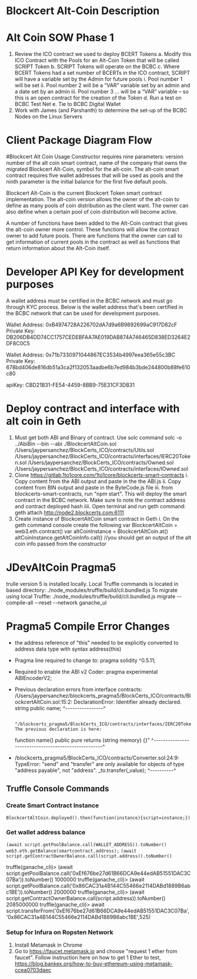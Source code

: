 # Blockcert Alt-Coin Description


# Alt Coin SOW Phase 1
1.	Review the ICO contract we used to deploy BCERT Tokens
        a.	Modify this ICO Contract with the Pools for an Alt-Coin Token that will be         called SCRIPT Token
        b.	SCRIPT Tokens will operate on the BCBC
        c.	Where BCERT Tokens had a set number of BCERTs in the ICO contract, SCRIPT will     have a variable set by the Admin for future pools
                i.	Pool number 1 will be set
                ii.	Pool number 2 will be a “VAR” variable set by an admin and a date set      by an admin
                iii.    Pool number 3 … will be a “VAR” variable – so this is an open              contract for the creation of the Token
        d.	Run a test on BCBC Test Net
        e.	Tie to BCBC Digital Wallet 
2.	Work with James (and Parshanth) to determine the set-up of the BCBC Nodes on the Linux     Servers

# Client Package Diagram Flow

#Blockcert Alt Coin Usage
Constructor requires nine parameters: version number of the alt coin smart contract, name of the company that owns the migrated Blockcert Alt-Coin, symbol for the alt-coin.  The alt-coin smart contract requires five wallet addresses that will be used as pools and the ninth parameter is the initial balance for the first five default pools.

Blockcert Alt-Coin is the current Blockcert Token smart contract implementation.  The alt-coin version allows the owner of the alt-coin to define as many pools of coin distribution as the client want.  The owner can also define when a certain pool of coin distribution will become active.

A number of functions have been added to the Alt-Coin contract that gives the alt-coin owner more control.  These functions will allow the contract owner to add future pools.  There are functions that the owner can call to get information of current pools in the contract as well as functions that return information about the Alt-Coin itself.


# Developer API Key for development purposes

A wallet address must be certified in the BCBC network and must go through KYC process.  Below is the wallet address that's been certified in the BCBC network that can be used for development purposes.

Wallet Address: 0xB4974728A226702dA7d9a6B9892699aC917D82cF
Private Key: DB206DB4DD74CC1757CEDEBFAA7AE019DAB874A746465D838ED3264E2DF8C0C5

Wallet Address: 0x71b7330971044867EC3534b4997eea365e55c3BC
Private Key: 678bd406de816db51a3ca2f132053aadbe6b7ed984b3bde244800b88fe610c80

apiKey: CBD21B31-FE54-4459-8BB9-75E31CF3DB31

# Deploy contract and interface with alt coin in Geth
1. Must get both ABI and Binary of contract.  Use solc command
        solc -o ../AbiBin --bin --abi ./BlockcertAltCoin.sol /Users/jaypersanchez/BlockCerts_ICO/contracts/Utils.sol /Users/jaypersanchez/BlockCerts_ICO/contracts/interfaces/IERC20Token.sol /Users/jaypersanchez/BlockCerts_ICO/contracts/Owned.sol /Users/jaypersanchez/BlockCerts_ICO/contracts/interfaces/IOwned.sol
2. Clone https://gitlab.1to1core.com/1to1core/blockcerts-smart-contracts
        i. Copy content from the ABI output and paste in the the ABI.js
        ii. Copy content from BIN output and paste in the ByteCode.js file
        iii. from blockcerts-smart-contracts, run "npm start".  This will deploy the smart contract in the BCBC network.  Make sure to note the contract address and contract deployed hash
        iiii. Open terminal and run geth command: geth attach http://node2.blockcerts.com:6111
3. Create instance of BlockcertAltCoin smart contract in Geth
        i. On the geth command console create the following
                var BlockcertAltCoin = web3.eth.contract(<copy and paste the ABI from the ABI file>)
                var altCoinInstance = BlockcertAltCoin.at(<paste the contract deployed address>)
                altCoinInstance.getAltCoinInfo.call() //you should get an output of the alt coin info passed from the constructor

# JDevAltCoin Pragma5
trulle version 5 is installed locally.  Local Truffle commands is located in based directory:
        ./node_modules/truffle/build/cli.bundled.js
To migrate using local Truffle:  ./node_modules/truffle/build/cli.bundled.js migrate --compile-all --reset --network ganache_ui


# Pragma5 Compile Error Changes
* the address reference of "this" needed to be explicitly converted to address data type with syntax address(this)
* Pragma line required to change to: pragma solidity ^0.5.11;
* Required to enable the ABI v2 Coder: pragma experimental ABIEncoderV2;
* Previous declaration errors from interface contracts:
        /Users/jaypersanchez/blockcerts_pragma5/BlockCerts_ICO/contracts/BlockcertAltCoin.sol:15:2: DeclarationError: Identifier already declared.
        string public name;
        ^----------------^
        
        "/blockcerts_pragma5/BlockCerts_ICO/contracts/interfaces/IERC20Token.sol:8:5: The previous declaration is here:
    function name() public pure returns (string memory) {}"
    ^----------------------------------------------------^
* /blockcerts_pragma5/BlockCerts_ICO/contracts/Converter.sol:24:9: TypeError: "send" and "transfer" are only available for objects      of type "address payable", not "address".
        _to.transfer(_value);
        ^----------^

## Truffle Console Commands

### Create Smart Contract Instance

`BlockcertAltCoin.deployed().then(function(instance){script=instance;})`

### Get wallet address balance

`(await script.getPoolBalance.call(WALLET_ADDRESS)).toNumber()`
`web3.eth.getBalance(smartcontract.address);`
`(await script.getContractOwnerBalance.call(script.address)).toNumber()`


truffle(ganache_cli)> (await script.getPoolBalance.call('0xEf676be27d61B66DCA9e44edAB51551DAC3C07Ba')).toNumber()
1000000
truffle(ganache_cli)> (await script.getPoolBalance.call('0x86CAC31a4B144C55466e2114DABd1889B6abc1BE')).toNumber()
2000000
truffle(ganache_cli)> (await script.getContractOwnerBalance.call(script.address)).toNumber()
2085000000
truffle(ganache_cli)> await script.transferFrom('0xEf676be27d61B66DCA9e44edAB51551DAC3C07Ba', '0x86CAC31a4B144C55466e2114DABd1889B6abc1BE',525)


### Setup for Infura on Ropsten Network 

1. Install Metamask in Chrome
2. Go to https://faucet.metamask.io and choose "request 1 ether from faucet".  Follow instruction here on how to get 1 Ether to test, https://blog.bankex.org/how-to-buy-ethereum-using-metamask-ccea0703daec


